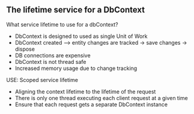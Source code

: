 <h2>The lifetime service for a DbContext</h2>

What service lifetime to use for a dbContext?
- DbContext is designed to used as single Unit of Work
- DbContext created --> entity changes are tracked -> save changes -> dispose
- DB connections are expensive
- DbContext is not thread safe
- Increased memory usage due to change tracking

USE: Scoped service lifetime
- Aligning the context lifetime to the lifetime of the request
- There is only one thread executing each client request at a given time
- Ensure that each request gets a separate DbContext instance

